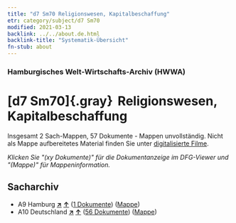 ```yaml
---
title: "d7 Sm70 Religionswesen, Kapitalbeschaffung"
etr: category/subject/d7 Sm70
modified: 2021-03-13
backlink: ../../about.de.html
backlink-title: "Systematik-Übersicht"
fn-stub: about
---
```


### Hamburgisches Welt-Wirtschafts-Archiv (HWWA)
# [d7 Sm70]{.gray}&#8201; Religionswesen, Kapitalbeschaffung&#160; 




Insgesamt 2 Sach-Mappen, 57 Dokumente - Mappen unvollständig.
Nicht als Mappe aufbereitetes Material finden Sie unter [digitalisierte Filme](/film/h1_sh).

_Klicken Sie "(xy Dokumente)" für die Dokumentanzeige im DFG-Viewer und "(Mappe)" für Mappeninformation._

## Sacharchiv



- A9 Hamburg [**&nearr;**](../../../geo/i/140905/about.de.html "Hamburg (alle Mappen)") [**&uarr;**](../../../geo/about.de.html#A9 "Ländersystematik") (<a href="https://pm20.zbw.eu/dfgview/sh/140905,144246" title="über: Hamburg : Religionswesen, Kapitalbeschaffung" target="_blank">1 Dokumente</a>) ([Mappe](http://purl.org/pressemappe20/folder/sh/140905,144246))
- A10 Deutschland [**&nearr;**](../../../geo/i/126128/about.de.html "Deutschland (alle Mappen)") [**&uarr;**](../../../geo/about.de.html#A10 "Ländersystematik") (<a href="https://pm20.zbw.eu/dfgview/sh/126128,144246" title="über: Deutschland : Religionswesen, Kapitalbeschaffung" target="_blank">56 Dokumente</a>) ([Mappe](http://purl.org/pressemappe20/folder/sh/126128,144246))


